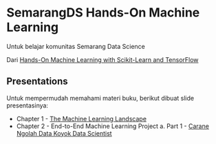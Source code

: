 # SemarangDS Hands-On Machine Learning
Untuk belajar komunitas Semarang Data Science

Dari [Hands-On Machine Learning with Scikit-Learn and TensorFlow](https://github.com/ageron/handson-ml)

## Presentations
Untuk mempermudah memahami materi buku, berikut dibuat slide presentasinya:
- Chapter 1 - [The Machine Learning Landscape](https://docs.google.com/presentation/d/1SLzhdtSGaqLTh1HXFiEAa-FCTecoImv3U7hFPMXdkOA/edit?usp=sharing)
- Chapter 2 - End-to-End Machine Learning Project
  a. Part 1 - [Carane Ngolah Data Koyok Data Scientist](https://docs.google.com/presentation/d/1sLSgZRpilm4Mn12UFpje4nNghIWJCNUhMjACgaKeRoE/edit?usp=sharing)

